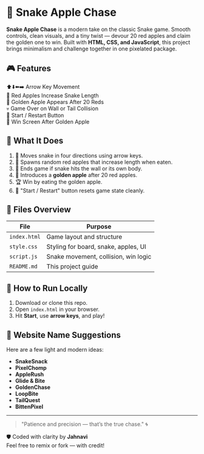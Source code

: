 # 🐍 Snake Apple Chase

**Snake Apple Chase** is a modern take on the classic Snake game. Smooth controls, clean visuals, and a tiny twist — devour 20 red apples and claim the golden one to win. Built with **HTML, CSS, and JavaScript**, this project brings minimalism and challenge together in one pixelated package.

## 🎮 Features

⬆️⬇️⬅️➡️ Arrow Key Movement  
🍎 Red Apples Increase Snake Length  
🌟 Golden Apple Appears After 20 Reds  
💀 Game Over on Wall or Tail Collision  
🔁 Start / Restart Button  
🎯 Win Screen After Golden Apple  

## 🧠 What It Does

1. 🐍 Moves snake in four directions using arrow keys.
2. 🍎 Spawns random red apples that increase length when eaten.
3. 🧱 Ends game if snake hits the wall or its own body.
4. 🌟 Introduces a **golden apple** after 20 red apples.
5. 🏆 Win by eating the golden apple.
6. 🔄 "Start / Restart" button resets game state cleanly.

## 📁 Files Overview

| File         | Purpose                                |
|--------------|----------------------------------------|
| `index.html` | Game layout and structure              |
| `style.css`  | Styling for board, snake, apples, UI   |
| `script.js`  | Snake movement, collision, win logic   |
| `README.md`  | This project guide                     |

## 🚀 How to Run Locally

1. Download or clone this repo.
2. Open `index.html` in your browser.
3. Hit **Start**, use **arrow keys**, and play!

## 🧪 Website Name Suggestions

Here are a few light and modern ideas:

- **SnakeSnack**
- **PixelChomp**
- **AppleRush**
- **Glide & Bite**
- **GoldenChase**
- **LoopBite**
- **TailQuest**
- **BittenPixel**

---

> "Patience and precision — that’s the true chase." 🌀

🛡 Coded with clarity by **Jahnavi**  
Feel free to remix or fork — with credit!
